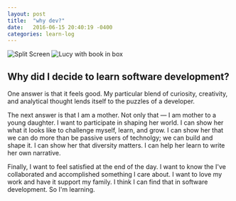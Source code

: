 ```yaml
---
layout: post
title:  "why dev?"
date:   2016-06-15 20:40:19 -0400
categories: learn-log
---
```


<div class="photos">

<img src="https://c3.staticflickr.com/8/7293/27420668330_96666a0036.jpg" class="img-half" alt="Split Screen">
<img src="https://c8.staticflickr.com/8/7417/27088517983_673fb73372.jpg" class="img-half" alt="Lucy with book in box">

</div>

## Why did I decide to learn software development?

One answer is that it feels good. My particular blend of curiosity, creativity, and analytical thought lends itself to the puzzles of a developer. 

The next answer is that I am a mother. Not only that — I am mother to a young daughter. I want to participate in shaping her world. I can show her what it looks like to challenge myself, learn, and grow. I can show her that we can do more than be passive users of technolgy; we can build and shape it. I can show her that diversity matters. I can help her learn to write her own narrative. 

Finally, I want to feel satisfied at the end of the day. I want to know the I've collaborated and accomplished something I care about. I want to love my work and have it support my family. I think I can find that in software development. So I'm learning. 


